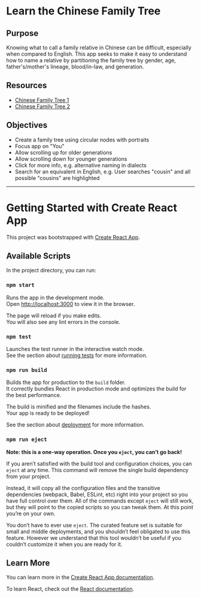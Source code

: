 # Learn the Chinese Family Tree

## Purpose

Knowing what to call a family relative in Chinese can be difficult, especially when compared to English. This app seeks to make it easy to understand how to name a relative by partitioning the family tree by gender, age, father's/mother's lineage, blood/in-law, and generation.

## Resources

- [Chinese Family Tree 1](http://blog.tutorming.com/mandarin-chinese-learning-tips/family-tree-relatives-in-chinese)
- [Chinese Family Tree 2](https://ltl-school.com/complicated-chinese-family-tree/)

## Objectives

- Create a family tree using circular nodes with portraits
- Focus app on "You"
- Allow scrolling up for older generations
- Allow scrolling down for younger generations
- Click for more info, e.g. alternative naming in dialects
- Search for an equivalent in English, e.g. User searches "cousin" and all possible "cousins" are highlighted

---

# Getting Started with Create React App

This project was bootstrapped with [Create React App](https://github.com/facebook/create-react-app).

## Available Scripts

In the project directory, you can run:

### `npm start`

Runs the app in the development mode.\
Open [http://localhost:3000](http://localhost:3000) to view it in the browser.

The page will reload if you make edits.\
You will also see any lint errors in the console.

### `npm test`

Launches the test runner in the interactive watch mode.\
See the section about [running tests](https://facebook.github.io/create-react-app/docs/running-tests) for more information.

### `npm run build`

Builds the app for production to the `build` folder.\
It correctly bundles React in production mode and optimizes the build for the best performance.

The build is minified and the filenames include the hashes.\
Your app is ready to be deployed!

See the section about [deployment](https://facebook.github.io/create-react-app/docs/deployment) for more information.

### `npm run eject`

**Note: this is a one-way operation. Once you `eject`, you can’t go back!**

If you aren’t satisfied with the build tool and configuration choices, you can `eject` at any time. This command will remove the single build dependency from your project.

Instead, it will copy all the configuration files and the transitive dependencies (webpack, Babel, ESLint, etc) right into your project so you have full control over them. All of the commands except `eject` will still work, but they will point to the copied scripts so you can tweak them. At this point you’re on your own.

You don’t have to ever use `eject`. The curated feature set is suitable for small and middle deployments, and you shouldn’t feel obligated to use this feature. However we understand that this tool wouldn’t be useful if you couldn’t customize it when you are ready for it.

## Learn More

You can learn more in the [Create React App documentation](https://facebook.github.io/create-react-app/docs/getting-started).

To learn React, check out the [React documentation](https://reactjs.org/).
